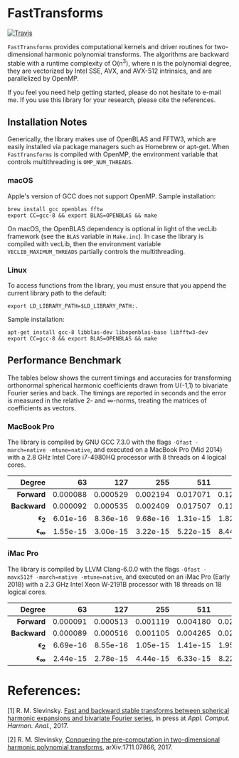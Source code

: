 # FastTransforms

[![Travis](https://travis-ci.org/MikaelSlevinsky/FastTransforms.svg?branch=master)](https://travis-ci.org/MikaelSlevinsky/FastTransforms)

`FastTransforms` provides computational kernels and driver routines for two-dimensional harmonic polynomial transforms. The algorithms are backward stable with a runtime complexity of O(n<sup>3</sup>), where n is the polynomial degree, they are vectorized by Intel SSE, AVX, and AVX-512 intrinsics, and are parallelized by OpenMP.

If you feel you need help getting started, please do not hesitate to e-mail me. If you use this library for your research, please cite the references.

## Installation Notes

Generically, the library makes use of OpenBLAS and FFTW3, which are easily installed via package managers such as Homebrew or apt-get. When `FastTransforms` is compiled with OpenMP, the environment variable that controls multithreading is `OMP_NUM_THREADS`.

### macOS

Apple's version of GCC does not support OpenMP. Sample installation:
```
brew install gcc openblas fftw
export CC=gcc-8 && export BLAS=OPENBLAS && make
```
On macOS, the OpenBLAS dependency is optional in light of the vecLib framework (see the `BLAS` variable in `Make.inc`). In case the library is compiled with vecLib, then the environment variable `VECLIB_MAXIMUM_THREADS` partially controls the multithreading.

### Linux

To access functions from the library, you must ensure that you append the current library path to the default:
```
export LD_LIBRARY_PATH=$LD_LIBRARY_PATH:.
```
Sample installation:
```
apt-get install gcc-8 libblas-dev libopenblas-base libfftw3-dev
export CC=gcc-8 && export BLAS=OPENBLAS && make
```

## Performance Benchmark

The tables below shows the current timings and accuracies for transforming orthonormal spherical harmonic coefficients drawn from U(-1,1) to bivariate Fourier series and back. The timings are reported in seconds and the error is measured in the relative 2- and ∞-norms, treating the matrices of coefficients as vectors.

### MacBook Pro

The library is compiled by GNU GCC 7.3.0 with the flags `-Ofast -march=native -mtune=native`, and executed on a MacBook Pro (Mid 2014) with a 2.8 GHz Intel Core i7-4980HQ processor with 8 threads on 4 logical cores.

| Degree            | 63       | 127      | 255      | 511      | 1023     | 2047     | 4095     | 8191     |
| ----------------: | -------: | -------: | -------: | -------: | -------: | -------: | -------: | -------: |
| **Forward**       | 0.000088 | 0.000529 | 0.002194 | 0.017071 | 0.121610 | 1.033182 | 12.38314 | 139.3769 |
| **Backward**      | 0.000092 | 0.000535 | 0.002409 | 0.017507 | 0.111388 | 0.795846 | 6.526968 | 101.6704 |
| **ϵ<sub>2</sub>** | 6.01e-16 | 8.36e-16 | 9.68e-16 | 1.31e-15 | 1.82e-15 | 2.54e-15 | 3.55e-15 | 5.00e-15 |
| **ϵ<sub>∞</sub>** | 1.55e-15 | 3.00e-15 | 3.22e-15 | 5.22e-15 | 8.44e-15 | 1.25e-14 | 1.71e-14 | 3.62e-14 |

### iMac Pro

The library is compiled by LLVM Clang-6.0.0 with the flags `-Ofast -mavx512f -march=native -mtune=native`, and executed on an iMac Pro (Early 2018) with a 2.3 GHz Intel Xeon W-2191B processor with 18 threads on 18 logical cores.

| Degree            | 63       | 127      | 255      | 511      | 1023     | 2047     | 4095     | 8191     |
| ----------------: | -------: | -------: | -------: | -------: | -------: | -------: | -------: | -------: |
| **Forward**       | 0.000091 | 0.000513 | 0.001119 | 0.004180 | 0.021416 | 0.185732 | 2.445858 | 24.53793 |
| **Backward**      | 0.000089 | 0.000516 | 0.001105 | 0.004265 | 0.022442 | 0.130701 | 1.386275 | 20.40340 |
| **ϵ<sub>2</sub>** | 6.69e-16 | 8.55e-16 | 1.05e-15 | 1.41e-15 | 1.95e-15 | 2.79e-15 | 3.95e-15 | 5.86e-15 |
| **ϵ<sub>∞</sub>** | 2.44e-15 | 2.78e-15 | 4.44e-15 | 6.33e-15 | 8.22e-15 | 1.23e-14 | 1.99e-14 | 4.17e-14 |


# References:

   [1]  R. M. Slevinsky. <a href="https://doi.org/10.1016/j.acha.2017.11.001">Fast and backward stable transforms between spherical harmonic expansions and bivariate Fourier series</a>, in press at *Appl. Comput. Harmon. Anal.*, 2017.

   [2]  R. M. Slevinsky, <a href="https://arxiv.org/abs/1711.07866">Conquering the pre-computation in two-dimensional harmonic polynomial transforms</a>, arXiv:1711.07866, 2017.
